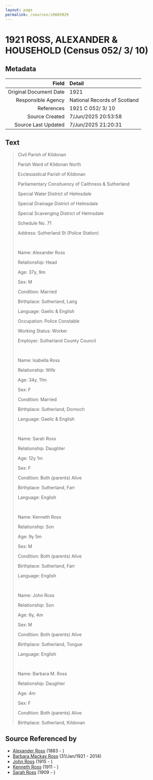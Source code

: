 ```yaml
---
layout: page
permalink: /sources/s9603929
---
```


# 1921 ROSS, ALEXANDER & HOUSEHOLD (Census 052/ 3/ 10)

## Metadata

Field | Detail
---:|:---
Original Document Date | 1921
Responsible Agency | National Records of Scotland
References | 1921 C 052/ 3/ 10
Source Created | 7/Jun/2025 20:53:58
Source Last Updated | 7/Jun/2025 21:20:31

## Text

> Civil Parish of Kildonan
>
> Parish Ward of Kildonan North
>
> Ecclesiastical Parish of Kildonan
>
> Parliamentary Consituency of Caithness & Sutherland
>
> Special Water District of Helmsdale
>
> Special Drainage District of Helmsdale
>
> Special Scavenging District of Helmsdale
>
> Schedule No. 71
>
> Address: Sutherland St (Police Station)
>
> <br/>
>
> Name: Alexander Ross
>
> Relationship: Head
>
> Age: 37y, 9m
>
> Sex: M
>
> Condition: Married
>
> Birthplace: Sutherland, Lairg
>
> Language: Gaelic & English
>
> Occupation: Police Constable
>
> Working Status: Worker
>
> Employer: Sutherland County Council
>
> <br/>
>
> Name: Isabella Ross
>
> Relationship: Wife
>
> Age: 34y, 11m
>
> Sex: F
>
> Condition: Married
>
> Birthplace: Sutherland, Dornoch
>
> Language: Gaelic & English
>
> <br/>
>
> Name: Sarah Ross
>
> Relationship: Daughter
>
> Age: 12y 1m
>
> Sex: F
>
> Condition: Both (parents) Alive
>
> Birthplace: Sutherland, Farr
>
> Language: English
>
> <br/>
>
> Name: Kenneth Ross
>
> Relationship: Son
>
> Age: 9y 5m
>
> Sex: M
>
> Condition: Both (parents) Alive
>
> Birthplace: Sutherland, Farr
>
> Language: English
>
> <br/>
>
> Name: John Ross
>
> Relationship: Son
>
> Age: 6y, 4m
>
> Sex: M
>
> Condition: Both (parents) Alive
>
> Birthplace: Sutherland, Tongue
>
> Language: English
>
> <br/>
>
> Name: Barbara M. Ross
>
> Relationship: Daughter
>
> Age: 4m
>
> Sex: F
>
> Condition: Both (parents) Alive
>
> Birthplace: Sutherland, Kildonan
>

## Source Referenced by

* [Alexander Ross](../people/@34528442@-alexander-ross-b1883-d.md) (1883 - )
* [Barbara Mackay Ross](../people/@63405204@-barbara-mackay-ross-b1921-1-31-d2014.md) (31/Jan/1921 - 2014)
* [John Ross](../people/@99039359@-john-ross-b1915-d.md) (1915 - )
* [Kenneth Ross](../people/@31245066@-kenneth-ross-b1911-d.md) (1911 - )
* [Sarah Ross](../people/@85030761@-sarah-ross-b1909-d.md) (1909 - )
